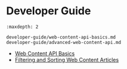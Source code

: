 # Developer Guide

```{toctree}
:maxdepth: 2

developer-guide/web-content-api-basics.md
developer-guide/advanced-web-content-api.md
```

- [Web Content API Basics](../web-content/developer-guide/web-content-api-basics.md)
- [Filtering and Sorting Web Content Articles](../web-content/web-content-articles/filtering-and-sorting-web-content-articles.md)
